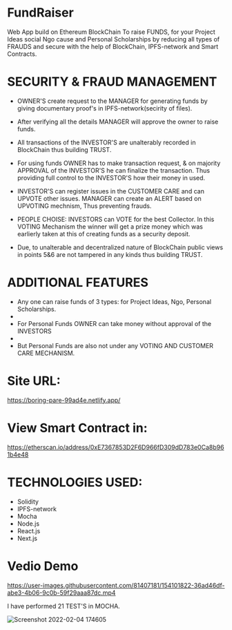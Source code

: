 # FundRaiser

Web App build on Ethereum BlockChain To raise FUNDS, for your Project Ideas
social Ngo cause and Personal Scholarships by reducing all types of FRAUDS
and secure with the help of BlockChain, IPFS-network and Smart Contracts.

# SECURITY & FRAUD MANAGEMENT

- OWNER'S create request to the MANAGER for generating funds
by giving documentary proof's in IPFS-network(secirity of files).

- After verifying all the details MANAGER will approve the owner
to raise funds.

- All transactions of the INVESTOR'S are unalterably recorded 
in BlockChain thus building TRUST.

- For using funds OWNER has to make transaction request,
& on majority APPROVAL of the INVESTOR'S he can finalize the transaction.
Thus providing full control to the INVESTOR'S how their money in used.

- INVESTOR'S can register issues in the CUSTOMER CARE and can UPVOTE 
other issues. MANAGER can create an ALERT based on UPVOTING mechnism,
Thus preventing frauds.

- PEOPLE CHOISE: INVESTORS can VOTE for the best Collector.
In this VOTING Mechanism the winner will get a prize money which
was earlierly taken at this of creating funds as a security deposit.

- Due, to unalterable and decentralized nature of BlockChain public views
in points 5&6 are not tampered in any kinds thus building TRUST.

# ADDITIONAL FEATURES

- Any one can raise funds of 3 types: for Project Ideas, Ngo, Personal Scholarships.
- 
- For Personal Funds OWNER can take money without approval of the INVESTORS
- 
- But Personal Funds are also not under any VOTING AND CUSTOMER CARE MECHANISM.

# Site URL:
https://boring-pare-99ad4e.netlify.app/
# View Smart Contract in:
https://etherscan.io/address/0xE7367853D2F6D966fD309dD783e0Ca8b961b4e48

# TECHNOLOGIES USED:
- Solidity
- IPFS-network
- Mocha
- Node.js
- React.js
- Next.js

# Vedio Demo

https://user-images.githubusercontent.com/81407181/154101822-36ad46df-abe3-4b06-9c0b-59f29aaa87dc.mp4

I have performed 21 TEST'S in MOCHA.

![Screenshot 2022-02-04 174605](https://user-images.githubusercontent.com/81407181/152528033-cc83a751-a7f5-45bb-91b5-88978f0c49e8.jpg)
